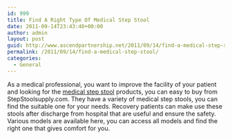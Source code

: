 ```yaml
---
id: 999
title: Find A Right Type Of Medical Step Stool
date: 2011-09-14T23:43:40+00:00
author: admin
layout: post
guid: http://www.ascendpartnership.net/2011/09/14/find-a-medical-step-stool/
permalink: /2011/09/14/find-a-medical-step-stool/
categories:
  - General
---
```

As a medical professional, you want to improve the facility of your patient and looking for the [medical step stool](http://www.stepstoolsupply.com/medical-step-stools.html) products, you can easy to buy from StepStoolsupply.com. They have a variety of medical step stools, you can find the suitable one for your needs. Recovery patients can make use these stools after discharge from hospital that are useful and ensure the safety. Various models are available here, you can access all models and find the right one that gives comfort for you.